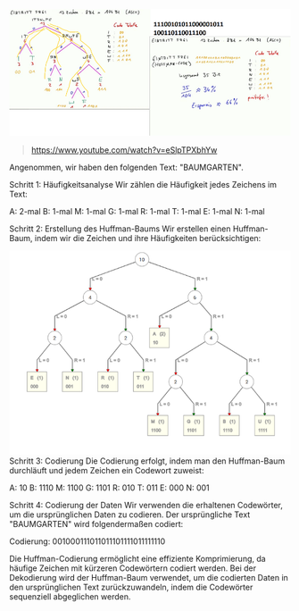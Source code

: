 ![](../../../_assets/Pasted%20image%2020230601154327.png)
> https://www.youtube.com/watch?v=eSlpTPXbhYw

Angenommen, wir haben den folgenden Text: "BAUMGARTEN".

Schritt 1: Häufigkeitsanalyse
Wir zählen die Häufigkeit jedes Zeichens im Text:

A: 2-mal
B: 1-mal
M: 1-mal
G: 1-mal
R: 1-mal
T: 1-mal
E: 1-mal
N: 1-mal

Schritt 2: Erstellung des Huffman-Baums
Wir erstellen einen Huffman-Baum, indem wir die Zeichen und ihre Häufigkeiten berücksichtigen:

![](../../../_assets/Pasted%20image%2020230601154357.png)
Schritt 3: Codierung
Die Codierung erfolgt, indem man den Huffman-Baum durchläuft und jedem Zeichen ein Codewort zuweist:

A: 10
B: 1110
M: 1100
G: 1101
R: 010
T: 011
E: 000
N: 001

Schritt 4: Codierung der Daten
Wir verwenden die erhaltenen Codewörter, um die ursprünglichen Daten zu codieren. Der ursprüngliche Text "BAUMGARTEN" wird folgendermaßen codiert:

Codierung: 001000111011011101111011111110

Die Huffman-Codierung ermöglicht eine effiziente Komprimierung, da häufige Zeichen mit kürzeren Codewörtern codiert werden. Bei der Dekodierung wird der Huffman-Baum verwendet, um die codierten Daten in den ursprünglichen Text zurückzuwandeln, indem die Codewörter sequenziell abgeglichen werden.

